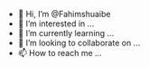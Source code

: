 - 👋 Hi, I’m @Fahimshuaibe
- 👀 I’m interested in ...
- 🌱 I’m currently learning ...
- 💞️ I’m looking to collaborate on ...
- 📫 How to reach me ...

<!---
Fahimshuaibe/Fahimshuaibe is a ✨ special ✨ repository because its `README.md` (this file) appears on your GitHub profile.
You can click the Preview link to take a look at your changes.
--->
